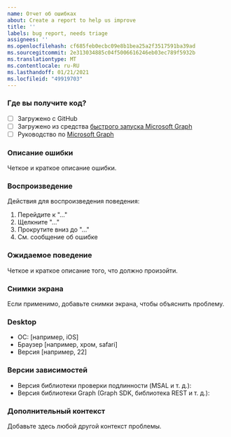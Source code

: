 ```yaml
---
name: Отчет об ошибках
about: Create a report to help us improve
title: ''
labels: bug report, needs triage
assignees: ''
ms.openlocfilehash: cf685feb0ecbc09e8b1bea25a2f3517591ba39ad
ms.sourcegitcommit: 2e313034885c04f5006616246eb03ec789f5932b
ms.translationtype: MT
ms.contentlocale: ru-RU
ms.lasthandoff: 01/21/2021
ms.locfileid: "49919703"
---
```

### <a name="where-did-you-get-the-code"></a>Где вы получите код?

- [ ] Загружено с GitHub
- [ ] Загружено из средства [быстрого запуска Microsoft Graph](https://developer.microsoft.com/graph/quick-start)
- [ ] Руководство по [Microsoft Graph](https://docs.microsoft.com/graph/tutorials)

### <a name="describe-the-bug"></a>Описание ошибки

Четкое и краткое описание ошибки.

### <a name="to-reproduce"></a>Воспроизведение

Действия для воспроизведения поведения:

1. Перейдите к "..."
1. Щелкните "..."
1. Прокрутите вниз до "..."
1. См. сообщение об ошибке

### <a name="expected-behavior"></a>Ожидаемое поведение

Четкое и краткое описание того, что должно произойти.

### <a name="screenshots"></a>Снимки экрана

Если применимо, добавьте снимки экрана, чтобы объяснить проблему.

### <a name="desktop"></a>Desktop

- ОС: [например, iOS]
- Браузер [например, хром, safari]
- Версия [например, 22]

### <a name="dependency-versions"></a>Версии зависимостей

- Версия библиотеки проверки подлинности (MSAL и т. д.):
- Версия библиотеки Graph (Graph SDK, библиотека REST и т. д.):

### <a name="additional-context"></a>Дополнительный контекст

Добавьте здесь любой другой контекст проблемы.
